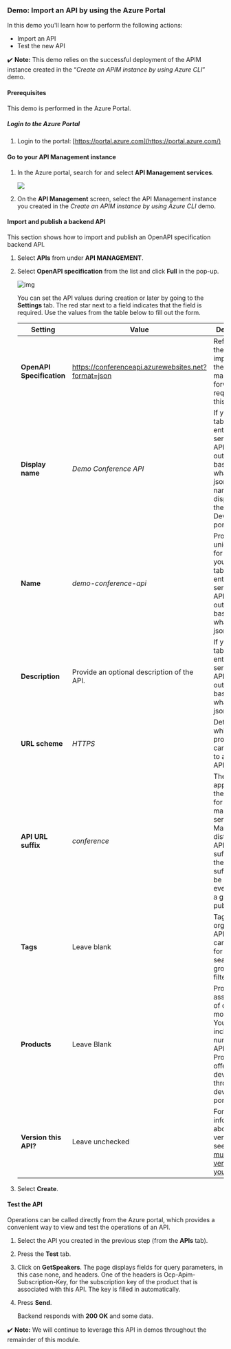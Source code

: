 ### Demo: Import an API by using the Azure Portal

In this demo you'll learn how to perform the following actions:

- Import an API
- Test the new API

✔️ **Note:** This demo relies on the successful deployment of the APIM instance created in the “*Create an APIM instance by using Azure CLI*” demo.

#### Prerequisites

This demo is performed in the Azure Portal.

##### Login to the Azure Portal

1. Login to the portal: [https://portal.azure.com](https://portal.azure.com/)

#### Go to your API Management instance

1. In the Azure portal, search for and select **API Management services**.

   

   ![](images\906120-363567.png)

   

2. On the **API Management** screen, select the API Management instance you created in the *Create an APIM instance by using Azure CLI* demo.

#### Import and publish a backend API

This section shows how to import and publish an OpenAPI specification backend API.

1. Select **APIs** from under **API MANAGEMENT**.

2. Select **OpenAPI specification** from the list and click **Full** in the pop-up.

   ![img](https://www.skillpipe.com/api/2.1/content/urn:uuid:88438492-2a00-5769-bee1-e4c9ebc889fb@2020-12-12T08:30:18Z/OEBPS/Images/906125-363572.png)

   You can set the API values during creation or later by going to the **Settings** tab. The red star next to a field indicates that the field is required. Use the values from the table below to fill out the form.

   | Setting                   | Value                                               | Description                                                  |
   | ------------------------- | --------------------------------------------------- | ------------------------------------------------------------ |
   | **OpenAPI Specification** | https://conferenceapi.azurewebsites.net?format=json | References the service implementing the API. API management forwards requests to this address. |
   | **Display name**          | *Demo Conference API*                               | If you press tab after entering the service URL, APIM will fill out this field based on what is in the json. This name is displayed in the Developer portal. |
   | **Name**                  | *demo-conference-api*                               | Provides a unique name for the API. If you press tab after entering the service URL, APIM will fill out this field based on what is in the json. |
   | **Description**           | Provide an optional description of the API.         | If you press tab after entering the service URL, APIM will fill out this field based on what is in the json. |
   | **URL scheme**            | *HTTPS*                                             | Determines which protocols can be used to access the API.    |
   | **API URL suffix**        | *conference*                                        | The suffix is appended to the base URL for the API management service. API Management distinguishes APIs by their suffix and therefore the suffix must be unique for every API for a given publisher. |
   | **Tags**                  | Leave blank                                         | Tags for organizing APIs. Tags can be used for searching, grouping, or filtering. |
   | **Products**              | Leave Blank                                         | Products are associations of one or more APIs. You can include a number of APIs into a Product and offer them to developers through the developer portal. |
   | **Version this API?**     | Leave unchecked                                     | For more information about versioning, see [Publish multiple versions of your API](https://docs.microsoft.com/en-us/azure/api-management/api-management-get-started-publish-versions) |

3. Select **Create**.

#### Test the API

Operations can be called directly from the Azure portal, which provides a convenient way to view and test the operations of an API.

1. Select the API you created in the previous step (from the **APIs** tab).

2. Press the **Test** tab.

3. Click on **GetSpeakers**. The page displays fields for query parameters, in this case none, and headers. One of the headers is Ocp-Apim-Subscription-Key, for the subscription key of the product that is associated with this API. The key is filled in automatically.

4. Press **Send**.

   Backend responds with **200 OK** and some data.

✔️ **Note:** We will continue to leverage this API in demos throughout the remainder of this module.